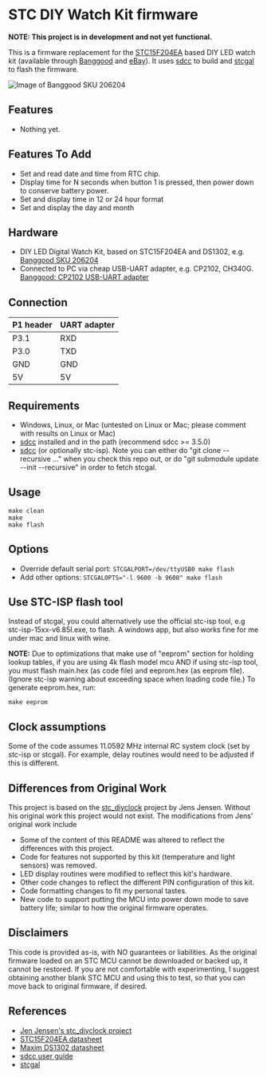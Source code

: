 # STC DIY Watch Kit firmware

**NOTE: This project is in development and not yet functional.**

This is a firmware replacement for the [STC15F204EA](http://www.stcmicro.com/datasheet/STC15F204EA-en.pdf) based DIY LED watch kit (available through [Banggood](https://www.banggood.com/LED-Digital-Watch-Electronic-Clock-Kit-With-Transparent-Cover-p-976634.html) and [eBay](http://www.ebay.com/sch/i.html?_from=R40&_sacat=0&_nkw=scm+diy+led+watch+kit&_sop=15)). It uses [sdcc](http://sdcc.sf.net) to build and [stcgal](https://github.com/grigorig/stcgal) to flash the firmware.

![Image of Banggood SKU 206204](https://img3.banggood.com/thumb/view/2014/xiemeijuan/05/SKU206204/SKU206204a.jpg)

## Features
* Nothing yet. 

## Features To Add
* Set and read date and time from RTC chip.
* Display time for N seconds when button 1 is pressed, then power down to conserve battery power.
* Set and display time in 12 or 24 hour format
* Set and display the day and month

## Hardware

* DIY LED Digital Watch Kit, based on STC15F204EA and DS1302, e.g. [Banggood SKU 206204](https://www.banggood.com/LED-Digital-Watch-Electronic-Clock-Kit-With-Transparent-Cover-p-976634.html)
* Connected to PC via cheap USB-UART adapter, e.g. CP2102, CH340G. [Banggood: CP2102 USB-UART adapter](http://www.banggood.com/CJMCU-CP2102-USB-To-TTLSerial-Module-UART-STC-Downloader-p-970993.html?p=WX0407753399201409DA)

## Connection
| P1 header | UART adapter |
|-----------|--------------|
| P3.1      | RXD          |
| P3.0      | TXD          |
| GND       | GND          |
| 5V        | 5V           |

## Requirements
* Windows, Linux, or Mac (untested on Linux or Mac; please comment with results on Linux or Mac)
* [sdcc](http://sdcc.sf.net) installed and in the path (recommend sdcc >= 3.5.0)
* [sdcc](http://sdcc.sf.net) (or optionally stc-isp). Note you can either do "git clone --recursive ..." when you check this repo out, or do "git submodule update --init --recursive" in order to fetch stcgal.

## Usage
```
make clean
make
make flash
```

## Options
* Override default serial port:
`STCGALPORT=/dev/ttyUSB0 make flash`
* Add other options:
`STCGALOPTS="-l 9600 -b 9600" make flash`

## Use STC-ISP flash tool
Instead of stcgal, you could alternatively use the official stc-isp tool, e.g stc-isp-15xx-v6.85I.exe, to flash.
A windows app, but also works fine for me under mac and linux with wine.

**NOTE:** Due to optimizations that make use of "eeprom" section for holding lookup tables, if you are using 4k flash model mcu AND if using stc-isp tool, you must flash main.hex (as code file) and eeprom.hex (as eeprom file). (Ignore stc-isp warning about exceeding space when loading code file.)
To generate eeprom.hex, run:
```
make eeprom
```

## Clock assumptions
Some of the code assumes 11.0592 MHz internal RC system clock (set by stc-isp or stcgal).
For example, delay routines would need to be adjusted if this is different.

## Differences from Original Work
This project is based on the [stc_diyclock](https://github.com/zerog2k/stc_diyclock) project by Jens Jensen. Without his original work this project would not exist. The modifications from Jens' original work include
* Some of the content of this README was altered to reflect the differences with this project.
* Code for features not supported by this kit (temperature and light sensors) was removed.
* LED display routines were modified to reflect this kit's hardware.
* Other code changes to reflect the different PIN configuration of this kit.
* Code formatting changes to fit my personal tastes.
* New code to support putting the MCU into power down mode to save battery life; similar to how the original firmware operates.

## Disclaimers
This code is provided as-is, with NO guarantees or liabilities.
As the original firmware loaded on an STC MCU cannot be downloaded or backed up, it cannot be restored. If you are not comfortable with experimenting, I suggest obtaining another blank STC MCU and using this to test, so that you can move back to original firmware, if desired.

## References
* [Jen Jensen's stc_diyclock project](https://github.com/zerog2k/stc_diyclock)
* [STC15F204EA datasheet](http://www.stcmcu.com/datasheet/stc/stc-ad-pdf/stc15f204ea-series-english.pdf)
* [Maxim DS1302 datasheet](http://datasheets.maximintegrated.com/en/ds/DS1302.pdf)
* [sdcc user guide](http://sdcc.sourceforge.net/doc/sdccman.pdf)
* [stcgal](https://github.com/grigorig/stcgal)

